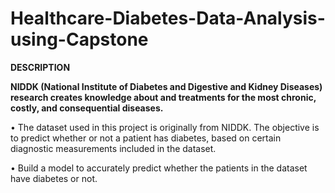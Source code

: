 # Healthcare-Diabetes-Data-Analysis-using-Capstone

**DESCRIPTION**

**NIDDK (National Institute of Diabetes and Digestive and Kidney Diseases) research creates knowledge about and treatments for the most chronic, costly, and consequential diseases.**

•	The dataset used in this project is originally from NIDDK. The objective is to predict whether or not a patient has diabetes, based on certain diagnostic measurements included in the dataset.

•	Build a model to accurately predict whether the patients in the dataset have diabetes or not.
